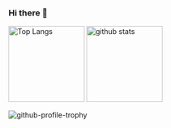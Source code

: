 ### Hi there 👋

<p> 
  <img alt="Top Langs" height="150px" src="https://github-readme-stats.vercel.app/api/top-langs/?username=Debe-work&count_private=true&show_icons=true&theme=highcontrast" />
  <img alt="github stats" height="150px" src="https://github-readme-stats.vercel.app/api?username=Debe-work&count_private=true&show_icons=true&show_icons=true&theme=highcontrast" />
</p>

<p> 
  <img alt="github-profile-trophy" src="https://github-profile-trophy.vercel.app/?username=Debe-work&theme=highcontrast&column=7" />
</p>
